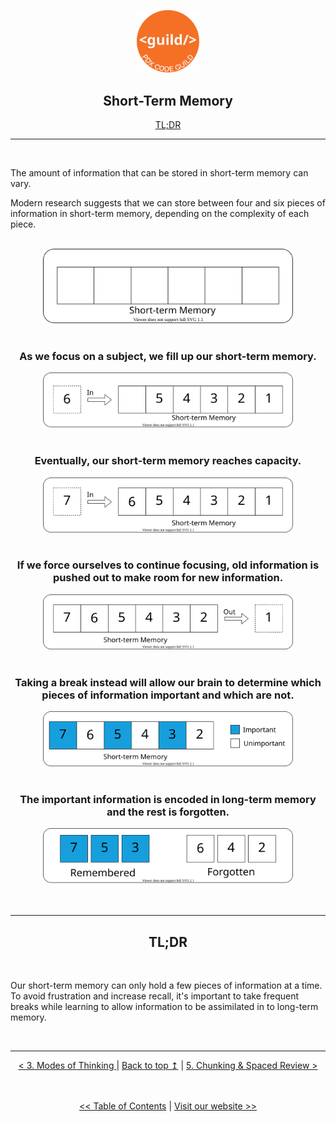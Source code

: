<p align="center" id="top">
<img src="./images/pdx_code_guild_logo.svg" width=100/>

</p>
<div align="center">
    
## Short-Term Memory</span><br>
<a href="#tldr">TL;DR</a>
</div>

---

<br>


The amount of information that can be stored in short-term memory can vary.

Modern research suggests that we can store between four and six pieces of information in short-term memory, depending on the complexity of each piece.

<br>

<div align="center">
    <img src="./images/short_term_memory/STM_1.drawio.svg" width=400/>
</div>

<br>
<div align="center">

### As we focus on a subject, we fill up our short-term memory.</p>
<img src="./images/short_term_memory/STM_2.drawio.svg" width=400/>
</div>

<br>

<div align="center">

### Eventually, our short-term memory reaches capacity.</p>
<img src="./images/short_term_memory/STM_3.drawio.svg" width=400/>
</div>
<br>

<div align="center">

### If we force ourselves to continue focusing, old information is pushed out to make room for new information.</p>
<img src="./images/short_term_memory/STM_4.drawio.svg" width=400/>
</div>

<br>

<div align="center">

### Taking a break instead will allow our brain to determine which pieces of information important and which are not.
<img src="./images/short_term_memory/STM_5.drawio.svg" width=400/>
</div>
<br>

<div align="center">

### The important information is encoded in long-term memory and the rest is forgotten.

<img src="./images/short_term_memory/STM_6.drawio.svg" width=400/>
</div>


<br>


<br>

---

<div align="center">
<h2 id="tldr">TL;DR</h2>
</div>

<br>


Our short-term memory can only hold a few pieces of information at a time. To avoid frustration and increase recall, it's important to take frequent breaks while learning to allow information to be assimilated in to long-term memory.

<br>

---

<div align="center">
    <a href="./3_modes_of_thinking.md"> < 3. Modes of Thinking </a> | 
    <a href="#top">Back to top &mapstoup;</a> |
    <a href="./5_chunking_and_spaced_review.md">5. Chunking & Spaced Review ></a>
</div>


<br>
<br>

<div align="center">

[<< Table of Contents](/) | [Visit our website >>](http://www.pdxcodeguild.com)
</div>